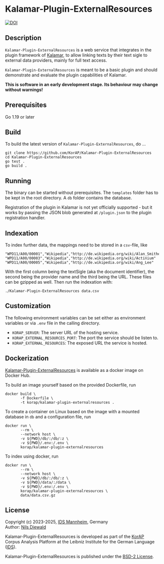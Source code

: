 # Kalamar-Plugin-ExternalResources

[![DOI](https://zenodo.org/badge/DOI/10.5281/zenodo.8425526.svg)](https://doi.org/10.5281/zenodo.8425526)

## Description

`Kalamar-Plugin-ExternalResources` is a web service that integrates in the plugin framework of
[Kalamar](https://github.com/KorAP/Kalamar), to allow linking texts by their text sigle
to external data providers, mainly for full text access.

`Kalamar-Plugin-ExternalResources` is meant to be a basic plugin and should
demonstrate and evaluate the plugin capabilities of Kalamar.

**This is software in an early development stage. Its behaviour may change without warnings!**

## Prerequisites

Go 1.19 or later

## Build

To build the latest version of `Kalamar-Plugin-ExternalResources`, do ...

```shell
git clone https://github.com/KorAP/Kalamar-Plugin-ExternalResources
cd Kalamar-Plugin-ExternalResources
go test .
go build .
```

## Running

The binary can be started without prerequisites.
The `templates` folder has to be kept in the root directory.
A `db` folder contains the database.

Registration of the plugin in Kalamar is not yet officially supported -
but it works by passing the JSON blob generated at `/plugin.json`
to the plugin registration handler.

## Indexation

To index further data, the mappings need to be stored in a `csv`-file, like

```csv
"WPD11/A00/00001","Wikipedia","http://de.wikipedia.org/wiki/Alan_Smithee"
"WPD11/A00/00003","Wikipedia","http://de.wikipedia.org/wiki/Actinium"
"WPD11/A00/00005","Wikipedia","http://de.wikipedia.org/wiki/Ang_Lee"
```

With the first column being the textSigle (aka the document identifier),
the second being the provider name and the third being the URL.
These files can be gzipped as well.
Then run the indexation with:

```shell
./Kalamar-Plugin-ExternalResources data.csv
```

## Customization

The following environment variables can be set either as environment variables
or via `.env` file in the calling directory.

- `KORAP_SERVER`: The server URL of the hosting service.
- `KORAP_EXTERNAL_RESOURCES_PORT`: The port the service should be listen to.
- `KORAP_EXTERNAL_RESOURCES`: The exposed URL the service is hosted.

## Dockerization

[Kalamar-Plugin-ExternalResources](https://hub.docker.com/r/korap/kalamar-plugin-externalresources)
is available as a docker image on Docker Hub.

To build an image yourself based on the provided Dockerfile, run

```shell
docker build \
       -f Dockerfile \
       -t korap/kalamar-plugin-externalresources .
```

To create a container on Linux based on the image
with a mounted database in `db`
and a configuration file, run

```shell
docker run \
       --rm \
       --network host \
       -v ${PWD}/db/:/db/:z \
       -v ${PWD}/.env:/.env \
       korap/kalamar-plugin-externalresources
```

To index using docker, run

```shell
docker run \
       --rm \
       --network host \
       -v ${PWD}/db/:/db/:z \
       -v ${PWD}/data/:/data \
       -v ${PWD}/.env:/.env \
       korap/kalamar-plugin-externalresources \
       data/data.csv.gz
```

## License

Copyright (c) 2023-2025, [IDS Mannheim](https://www.ids-mannheim.de/), Germany<br>
Author: [Nils Diewald](https://www.nils-diewald.de/)

Kalamar-Plugin-ExternalResources is developed as part of the
[KorAP](https://korap.ids-mannheim.de/) Corpus Analysis Platform
at the Leibniz Institute for the German Language
([IDS](https://www.ids-mannheim.de/)).

Kalamar-Plugin-ExternalResources is published under the
[BSD-2 License](https://raw.githubusercontent.com/KorAP/Kalamar-Plugin-ExternalResources/master/LICENSE).
